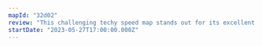 ```yaml
---
mapId: "32d02"
review: "This challenging techy speed map stands out for its excellent representation, fun patterns, nice use of walls, and great lightshow that doesn’t get in the way! The well mapped lower diffs are perfect for intermediate players!"
startDate: "2023-05-27T17:00:00.000Z"
---
```

